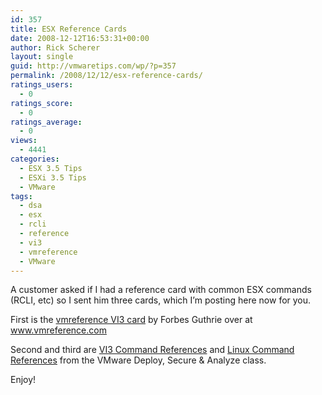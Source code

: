 ```yaml
---
id: 357
title: ESX Reference Cards
date: 2008-12-12T16:53:31+00:00
author: Rick Scherer
layout: single
guid: http://vmwaretips.com/wp/?p=357
permalink: /2008/12/12/esx-reference-cards/
ratings_users:
  - 0
ratings_score:
  - 0
ratings_average:
  - 0
views:
  - 4441
categories:
  - ESX 3.5 Tips
  - ESXi 3.5 Tips
  - VMware
tags:
  - dsa
  - esx
  - rcli
  - reference
  - vi3
  - vmreference
  - VMware
---
```

A customer asked if I had a reference card with common ESX commands (RCLI, etc) so I sent him three cards, which I&#8217;m posting here now for you.

First is the [vmreference VI3 card](http://vmwaretips.com/wp/wp-content/uploads/2008/12/vmreferencevi3card121.pdf) by Forbes Guthrie over at <a href="http://www.vmreference.com" target="_blank">www.vmreference.com</a>

Second and third are [VI3 Command References](http://vmwaretips.com/wp/wp-content/uploads/2008/12/edu-vi3dsa-ja2-vi3commandref.pdf) and [Linux Command References](http://vmwaretips.com/wp/wp-content/uploads/2008/12/edu-vi3dsa-ja1-linuxcommandref.pdf) from the VMware Deploy, Secure & Analyze class.

Enjoy!